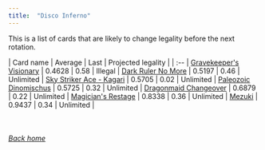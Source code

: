 ```yaml
---
title:  "Disco Inferno"
---
```


This is a list of cards that are likely to change legality before the next rotation.

| Card name | Average | Last | Projected legality |
| :-- |
[Gravekeeper's Visionary](https://db.ygoprodeck.com/card/?search=Gravekeeper's%20Visionary) | 0.4628 | 0.58 | Illegal |
[Dark Ruler No More](https://db.ygoprodeck.com/card/?search=Dark%20Ruler%20No%20More) | 0.5197 | 0.46 | Unlimited |
[Sky Striker Ace - Kagari](https://db.ygoprodeck.com/card/?search=Sky%20Striker%20Ace%20-%20Kagari) | 0.5705 | 0.02 | Unlimited |
[Paleozoic Dinomischus](https://db.ygoprodeck.com/card/?search=Paleozoic%20Dinomischus) | 0.5725 | 0.32 | Unlimited |
[Dragonmaid Changeover](https://db.ygoprodeck.com/card/?search=Dragonmaid%20Changeover) | 0.6879 | 0.22 | Unlimited |
[Magician's Restage](https://db.ygoprodeck.com/card/?search=Magician's%20Restage) | 0.8338 | 0.36 | Unlimited |
[Mezuki](https://db.ygoprodeck.com/card/?search=Mezuki) | 0.9437 | 0.34 | Unlimited |

<br>

###### [Back home](index)